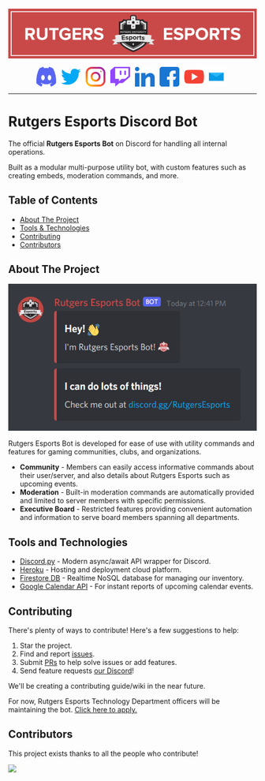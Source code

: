 <p align="center">
  <img src="./images/GitHub-Banner.png">
</p>

<div style="display: flex; justify-content: center;" align="center">
    <a href="https://discord.gg/RutgersEsports"><img src="./images/icons/discord.svg" align="center" height=40 width=40 style="margin: 0px 10px 0px 0px;"></img></a>
    <a href="https://twitter.com/RutgersEsports"><img src="./images/icons/twitter.svg" align="center" height=40 width=40 style="margin: 0px 10px 0px 0px;"></img></a>
    <a href="https://instagram.com/rutgersesports"><img src="./images/icons/instagram.svg" align="center" height=40 width=40 style="margin: 0px 10px 0px 0px;"></img></a>
    <a href="https://twitch.tv/rutgersesports"><img src="./images/icons/twitch.svg" align="center" height=40 width=40 style="margin: 0px 10px 0px 0px;"></img></a>
    <a href="https://www.linkedin.com/company/rutgers-esports"><img src="./images/icons/linked-in-alt.svg" align="center" height=40 width=40 style="margin: 0px 10px 0px 0px;"></img></a>
    <a href="https://facebook.com/rutgersesports"><img src="./images/icons/facebook.svg" align="center" height=40 width=40 style="margin: 0px 10px 0px 0px;"></img></a>
    <a href="https://youtube.com/rutgersesports"><img src="./images/icons/youtube.svg" align="center" height=40 width=40 style="margin: 0px 5px 0px 0px;"></img></a>
    <a href="mailto:rutgersesports@gmail.com"><img src="./images/icons/mail.svg" align="center" height=40 width=40 style="margin: 0px 5px 0px 0px;"></img></a>
</div>

---

# Rutgers Esports Discord Bot

The official **Rutgers Esports Bot** on Discord for handling all internal operations.

Built as a modular multi-purpose utility bot, with custom features such as creating embeds, moderation commands, and more.

## Table of Contents

-   [About The Project](#about-the-project)
-   [Tools & Technologies](#tools-and-technologies)
-   [Contributing](#contributing)
-   [Contributors](#contributors)

## About The Project

[![Bot Example](./images/Bot-Example.png)](https://discord.gg/RutgersEsports)

Rutgers Esports Bot is developed for ease of use with utility commands and features for gaming communities, clubs, and organizations.

-   **Community** - Members can easily access informative commands about their user/server, and also details about Rutgers Esports such as upcoming events.
-   **Moderation** - Built-in moderation commands are automatically provided and limited to server members with specific permissions.
-   **Executive Board** - Restricted features providing convenient automation and information to serve board members spanning all departments.

## Tools and Technologies

-   [Discord.py](https://discordpy.readthedocs.io/en/stable/) - Modern async/await API wrapper for Discord.
-   [Heroku](https://www.heroku.com/) - Hosting and deployment cloud platform.
-   [Firestore DB](https://firebase.google.com/) - Realtime NoSQL database for managing our inventory.
-   [Google Calendar API](https://developers.google.com/calendar) - For instant reports of upcoming calendar events.

## Contributing

There's plenty of ways to contribute!
Here's a few suggestions to help:

1. Star the project.
2. Find and report [issues](https://github.com/rutgersesports/discord-bot/issues).
3. Submit [PRs](https://github.com/rutgersesports/discord-bot/pulls) to help solve issues or add features.
4. Send feature requests [our Discord](https://discord.gg/RutgersEsports)!

We'll be creating a contributing guide/wiki in the near future.

For now, Rutgers Esports Technology Department officers will be maintaining the bot. [Click here to apply.](https://bit.ly/join-reebo)

## Contributors

This project exists thanks to all the people who contribute!

<a href="https://github.com/rutgersesports/discord-bot/graphs/contributors">
    <img src="https://contrib.rocks/image?repo=rutgersesports/discord-bot" />
</a>
